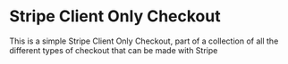 # Stripe Client Only Checkout
This is a simple Stripe Client Only Checkout, part of a collection of all the different types of checkout that can be made with Stripe
